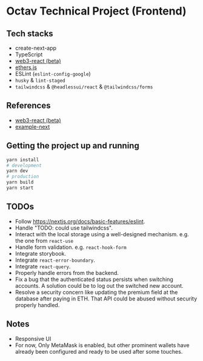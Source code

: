 
# Octav Technical Project (Frontend)

## Tech stacks

- create-next-app
- TypeScript
- [web3-react (beta)](https://github.com/NoahZinsmeister/web3-react)
- [ethers.js](https://github.com/ethers-io/ethers.js/)
- ESLint (`eslint-config-google`)
- `husky` & `lint-staged`
- `tailwindcss` & `@headlessui/react` & `@tailwindcss/forms`

## References

- [web3-react (beta)](https://github.com/NoahZinsmeister/web3-react)
- [example-next](https://github.com/NoahZinsmeister/web3-react/tree/main/packages/example-next)

## Getting the project up and running

```bash
yarn install
# development
yarn dev
# production
yarn build
yarn start
```

## TODOs

- Follow https://nextjs.org/docs/basic-features/eslint.
- Handle "TODO: could use tailwindcss".
- Interact with the local storage using a well-designed mechanism. e.g. the one from `react-use`
- Handle form validation. e.g. `react-hook-form`
- Integrate storybook.
- Integrate `react-error-boundary`.
- Integrate `react-query`.
- Properly handle errors from the backend.
- Fix a bug that the authenticated status persists when switching accounts. A solution could be to log out the switched new account.
- Resolve a security concern like updating the premium field at the database after paying in ETH. That API could be abused without security properly handled.

## Notes

- Responsive UI
- For now, Only MetaMask is enabled, but other prominent wallets have already been configured and ready to be used after some touches.